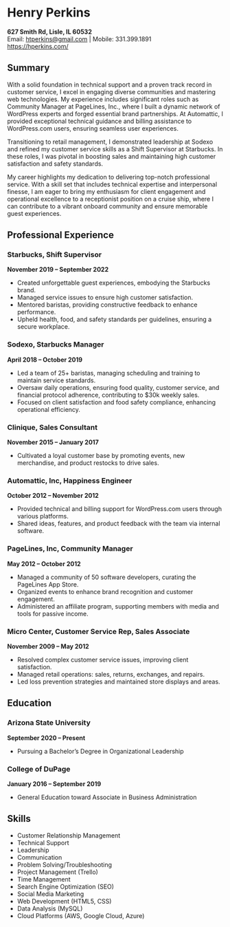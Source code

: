 # Henry Perkins

**627 Smith Rd, Lisle, IL 60532**  
Email: htperkins@gmail.com | Mobile: 331.399.1891  
https://hperkins.com/

## Summary

With a solid foundation in technical support and a proven track record in customer service, I excel in engaging diverse communities and mastering web technologies. My experience includes significant roles such as Community Manager at PageLines, Inc., where I built a dynamic network of WordPress experts and forged essential brand partnerships. At Automattic, I provided exceptional technical guidance and billing assistance to WordPress.com users, ensuring seamless user experiences.

Transitioning to retail management, I demonstrated leadership at Sodexo and refined my customer service skills as a Shift Supervisor at Starbucks. In these roles, I was pivotal in boosting sales and maintaining high customer satisfaction and safety standards.

My career highlights my dedication to delivering top-notch professional service. With a skill set that includes technical expertise and interpersonal finesse, I am eager to bring my enthusiasm for client engagement and operational excellence to a receptionist position on a cruise ship, where I can contribute to a vibrant onboard community and ensure memorable guest experiences.

## Professional Experience

### Starbucks, Shift Supervisor
**November 2019 – September 2022**
- Created unforgettable guest experiences, embodying the Starbucks brand.
- Managed service issues to ensure high customer satisfaction.
- Mentored baristas, providing constructive feedback to enhance performance.
- Upheld health, food, and safety standards per guidelines, ensuring a secure workplace.

### Sodexo, Starbucks Manager
**April 2018 – October 2019**
- Led a team of 25+ baristas, managing scheduling and training to maintain service standards.
- Oversaw daily operations, ensuring food quality, customer service, and financial protocol adherence, contributing to $30k weekly sales.
- Focused on client satisfaction and food safety compliance, enhancing operational efficiency.

### Clinique, Sales Consultant
**November 2015 – January 2017**
- Cultivated a loyal customer base by promoting events, new merchandise, and product restocks to drive sales.

### Automattic, Inc, Happiness Engineer
**October 2012 – November 2012**
- Provided technical and billing support for WordPress.com users through various platforms.
- Shared ideas, features, and product feedback with the team via internal software.

### PageLines, Inc, Community Manager
**May 2012 – October 2012**
- Managed a community of 50 software developers, curating the PageLines App Store.
- Organized events to enhance brand recognition and customer engagement.
- Administered an affiliate program, supporting members with media and tools for passive income.

### Micro Center, Customer Service Rep, Sales Associate
**November 2009 – May 2012**
- Resolved complex customer service issues, improving client satisfaction.
- Managed retail operations: sales, returns, exchanges, and repairs.
- Led loss prevention strategies and maintained store displays and areas.

## Education

### Arizona State University
**September 2020 – Present**
- Pursuing a Bachelor’s Degree in Organizational Leadership

### College of DuPage
**January 2016 – September 2019**
- General Education toward Associate in Business Administration

## Skills
- Customer Relationship Management
- Technical Support
- Leadership
- Communication
- Problem Solving/Troubleshooting
- Project Management (Trello)
- Time Management
- Search Engine Optimization (SEO)
- Social Media Marketing
- Web Development (HTML5, CSS)
- Data Analysis (MySQL)
- Cloud Platforms (AWS, Google Cloud, Azure)